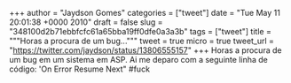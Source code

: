 
+++
author = "Jaydson Gomes"
categories = ["tweet"]
date = "Tue May 11 20:01:38 +0000 2010"
draft = false
slug = "348100d2b71ebbfcfc61a65bba19ff0dfe0a3a3b"
tags = ["tweet"]
title = """Horas a procura de um bug..."""
tweet = true
micro = true
tweet_url = "https://twitter.com/jaydson/status/13806555157"
+++
Horas a procura de um bug em um sistema em ASP. Ai me deparo com a seguinte linha de código: 'On Error Resume Next" #fuck

